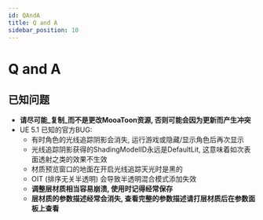 ```yaml
---
id: QAndA
title: Q and A
sidebar_position: 10
---
```

# Q and A

## 已知问题

-  **请尽可能_复制_而不是更改MooaToon资源, 否则可能会因为更新而产生冲突**
-  UE 5.1 已知的官方BUG:
   -  有时角色的光线追踪阴影会消失, 运行游戏或隐藏/显示角色后再次显示
   -  光线追踪阴影获得的ShadingModelID永远是DefaultLit, 这意味着如次表面透射之类的效果不生效
   -  材质预览窗口的地面在开启光线追踪天光时是黑的
   -  OIT (排序无关半透明) 会导致半透明混合模式添加失效
   -  **调整层材质相当容易崩溃, 使用时记得经常保存**
   -  **层材质的参数描述经常会消失, 查看完整的参数描述请打层材质后在参数面板上查看**



